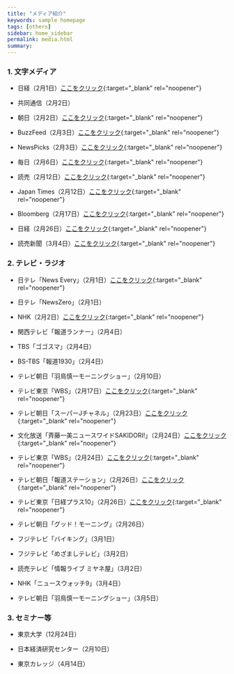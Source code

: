 ```yaml
---
title: "メディア紹介"
keywords: sample homepage
tags: [others]
sidebar: home_sidebar
permalink: media.html
summary:
---
```


### 1. 文字メディア

- 日経（2月1日）[ここをクリック](https://www.nikkei.com/article/DGXZQODG311730R30C21A1000000){:target="_blank" rel="noopener"}

- 共同通信（2月2日）

- 朝日（2月2日）[ここをクリック](https://www.asahi.com/articles/ASP227522P22UTFK024.html){:target="_blank" rel="noopener"}

- BuzzFeed（2月3日）[ここをクリック](https://www.buzzfeed.com/jp/yutochiba/fujii-nakata-covid-19){:target="_blank" rel="noopener"}

- NewsPicks（2月3日）[ここをクリック](https://newspicks.com/news/5584339/body/){:target="_blank" rel="noopener"}

- 毎日（2月6日）[ここをクリック](https://mainichi.jp/articles/20210206/ddm/002/070/084000c){:target="_blank" rel="noopener"}

- 読売（2月12日）[ここをクリック](https://www.yomiuri.co.jp/national/20210211-OYT1T50177/){:target="_blank" rel="noopener"}

- Japan Times（2月12日）[ここをクリック](https://the-japan-news.com/news/article/0007142872){:target="_blank" rel="noopener"}

- Bloomberg（2月17日）[ここをクリック](https://www.bloomberg.co.jp/news/articles/2021-02-17/QOLSU4T0AFB401){:target="_blank" rel="noopener"}

- 日経（2月26日）[ここをクリック](https://www.nikkei.com/article/DGXZQODG260940W1A220C2000000/){:target="_blank" rel="noopener"}

- 読売新聞（3月4日）[ここをクリック](https://www.yomiuri.co.jp/national/20210303-OYT1T50198/){:target="_blank" rel="noopener"}



### 2. テレビ・ラジオ

- 日テレ「News Every」（2月1日）[ここをクリック](https://www.news24.jp/articles/2021/02/01/07814401.html){:target="_blank" rel="noopener"}

- 日テレ「NewsZero」（2月1日）

- NHK（2月2日）[ここをクリック](https://www3.nhk.or.jp/news/html/20210202/k10012845961000.html){:target="_blank" rel="noopener"}

- 関西テレビ「報道ランナー」（2月4日）

- TBS「ゴゴスマ」（2月4日）

- BS-TBS「報道1930」（2月4日）

- テレビ朝日「羽鳥慎一モーニングショー」（2月10日）

- テレビ東京「WBS」（2月17日）[ここをクリック](https://txbiz.tv-tokyo.co.jp/wbs/newsl/post_221169/){:target="_blank" rel="noopener"}

- テレビ朝日「スーパーJチャネル」（2月23日）[ここをクリック](https://www.youtube.com/watch?v=FgTH_VskJv4){:target="_blank" rel="noopener"}

- 文化放送「斉藤一美ニュースワイドSAKIDORI!」（2月24日）[ここをクリック](https://radiko.jp/#!/ts/QRR/20210224153000){:target="_blank" rel="noopener"}

- テレビ東京「WBS」（2月24日）[ここをクリック](https://txbiz.tv-tokyo.co.jp/wbs/vod/post_221639/){:target="_blank" rel="noopener"}

- テレビ朝日「報道ステーション」（2月26日）[ここをクリック](https://www.youtube.com/watch?v=pMsApKOWImU){:target="_blank" rel="noopener"}

- テレビ東京「日経プラス10」（2月26日）[ここをクリック](https://txbiz.tv-tokyo.co.jp/plusten/feature/post_221820/){:target="_blank" rel="noopener"}

- テレビ朝日「グッド！モーニング」（2月26日）

- フジテレビ「バイキング」（3月1日）

- フジテレビ「めざましテレビ」（3月2日）

- 読売テレビ「情報ライブ ミヤネ屋」（3月2日）

- NHK「ニュースウォッチ9」（3月4日）

- テレビ朝日「羽鳥慎一モーニングショー」（3月5日）

### 3. セミナー等

- 東京大学（12月24日）

- 日本経済研究センター（2月10日）

- 東京カレッジ（4月14日）

